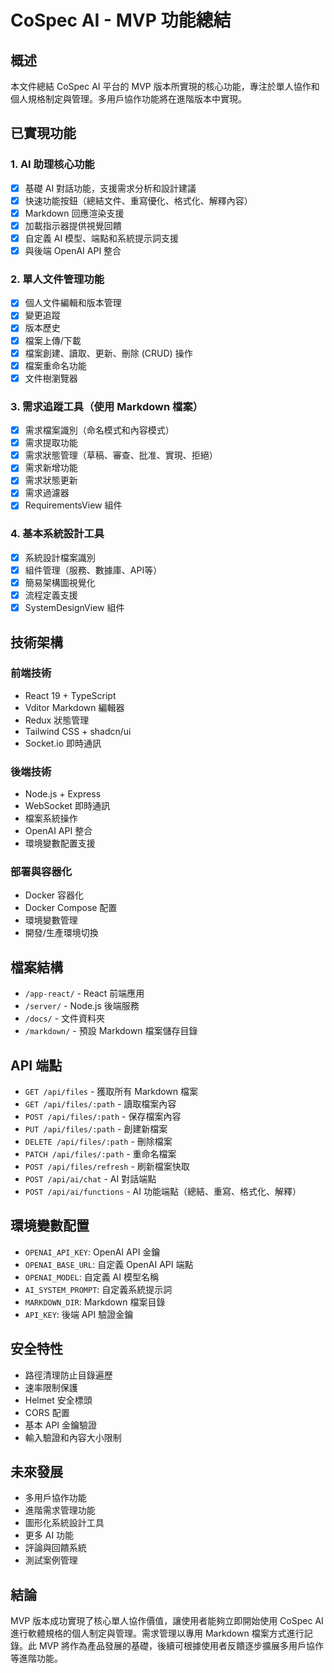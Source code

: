 # CoSpec AI - MVP 功能總結

## 概述
本文件總結 CoSpec AI 平台的 MVP 版本所實現的核心功能，專注於單人協作和個人規格制定與管理。多用戶協作功能將在進階版本中實現。

## 已實現功能

### 1. AI 助理核心功能
- [x] 基礎 AI 對話功能，支援需求分析和設計建議
- [x] 快速功能按鈕（總結文件、重寫優化、格式化、解釋內容）
- [x] Markdown 回應渲染支援
- [x] 加載指示器提供視覺回饋
- [x] 自定義 AI 模型、端點和系統提示詞支援
- [x] 與後端 OpenAI API 整合

### 2. 單人文件管理功能
- [x] 個人文件編輯和版本管理
- [x] 變更追蹤
- [x] 版本歷史
- [x] 檔案上傳/下載
- [x] 檔案創建、讀取、更新、刪除 (CRUD) 操作
- [x] 檔案重命名功能
- [x] 文件樹瀏覽器

### 3. 需求追蹤工具（使用 Markdown 檔案）
- [x] 需求檔案識別（命名模式和內容模式）
- [x] 需求提取功能
- [x] 需求狀態管理（草稿、審查、批准、實現、拒絕）
- [x] 需求新增功能
- [x] 需求狀態更新
- [x] 需求過濾器
- [x] RequirementsView 組件

### 4. 基本系統設計工具
- [x] 系統設計檔案識別
- [x] 組件管理（服務、數據庫、API等）
- [x] 簡易架構圖視覺化
- [x] 流程定義支援
- [x] SystemDesignView 組件

## 技術架構

### 前端技術
- React 19 + TypeScript
- Vditor Markdown 編輯器
- Redux 狀態管理
- Tailwind CSS + shadcn/ui
- Socket.io 即時通訊

### 後端技術
- Node.js + Express
- WebSocket 即時通訊
- 檔案系統操作
- OpenAI API 整合
- 環境變數配置支援

### 部署與容器化
- Docker 容器化
- Docker Compose 配置
- 環境變數管理
- 開發/生產環境切換

## 檔案結構
- `/app-react/` - React 前端應用
- `/server/` - Node.js 後端服務
- `/docs/` - 文件資料夾
- `/markdown/` - 預設 Markdown 檔案儲存目錄

## API 端點
- `GET /api/files` - 獲取所有 Markdown 檔案
- `GET /api/files/:path` - 讀取檔案內容
- `POST /api/files/:path` - 保存檔案內容
- `PUT /api/files/:path` - 創建新檔案
- `DELETE /api/files/:path` - 刪除檔案
- `PATCH /api/files/:path` - 重命名檔案
- `POST /api/files/refresh` - 刷新檔案快取
- `POST /api/ai/chat` - AI 對話端點
- `POST /api/ai/functions` - AI 功能端點（總結、重寫、格式化、解釋）

## 環境變數配置
- `OPENAI_API_KEY`: OpenAI API 金鑰
- `OPENAI_BASE_URL`: 自定義 OpenAI API 端點
- `OPENAI_MODEL`: 自定義 AI 模型名稱
- `AI_SYSTEM_PROMPT`: 自定義系統提示詞
- `MARKDOWN_DIR`: Markdown 檔案目錄
- `API_KEY`: 後端 API 驗證金鑰

## 安全特性
- 路徑清理防止目錄遍歷
- 速率限制保護
- Helmet 安全標頭
- CORS 配置
- 基本 API 金鑰驗證
- 輸入驗證和內容大小限制

## 未來發展
- 多用戶協作功能
- 進階需求管理功能
- 圖形化系統設計工具
- 更多 AI 功能
- 評論與回饋系統
- 測試案例管理

## 結論
MVP 版本成功實現了核心單人協作價值，讓使用者能夠立即開始使用 CoSpec AI 進行軟體規格的個人制定與管理。需求管理以專用 Markdown 檔案方式進行記錄。此 MVP 將作為產品發展的基礎，後續可根據使用者反饋逐步擴展多用戶協作等進階功能。